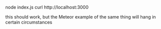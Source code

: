 node index.js
curl http://localhost:3000

this should work, but the Meteor example of the same thing will hang in certain circumstances

